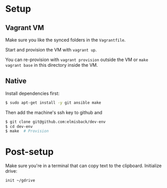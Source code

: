 # Setup

## Vagrant VM
Make sure you like the synced folders in the `Vagrantfile`.

Start and provision the VM with `vagrant up`.

You can re-provision with `vagrant provision` outside the VM or `make vagrant base`
in this directory inside the VM.

## Native
Install dependencies first:
```bash
$ sudo apt-get install -y git ansible make
```

Then add the machine's ssh key to github and
```bash
$ git clone git@github.com:elmisback/dev-env
$ cd dev-env
$ make  # Provision
```

# Post-setup

Make sure you're in a terminal that can copy text to the clipboard. Initialize drive:
```
init ~/gdrive
```
